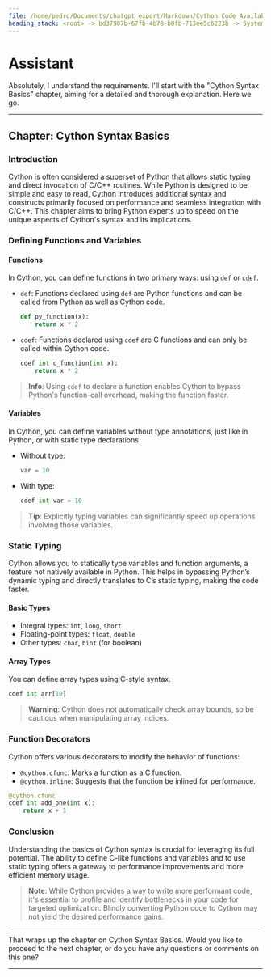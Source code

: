 ```yaml
---
file: /home/pedro/Documents/chatgpt_export/Markdown/Cython Code Availability.md
heading_stack: <root> -> bd37907b-67fb-4b78-b0fb-713ee5c6223b -> System -> 63bfd26c-ef54-45e1-9f04-fd6737297b25 -> System -> aaa2bcf0-05ef-44ed-97ee-fdece4f86d1e -> User -> 35ba7f8e-54c5-40bf-a04a-47391a0a871f -> Assistant -> 2d32b217-45dc-4604-af02-216e0e496a3b -> Tool -> 276f8111-9137-42a5-a7c8-b6a3bb187f72 -> Assistant -> aaa22d0e-0d3d-4e9c-8649-5b23012611cf -> User -> fbeb3ea1-d269-44f8-8fb1-4266b515ef66 -> Assistant -> Comprehensive Guide to Cython for Python Experts -> Introduction -> Setup and Installation -> Cython Syntax Basics -> Cythonizing Python Code -> Interfacing with C/C++ -> Performance Optimization -> Memory Management -> Parallelism -> Error Handling and Debugging -> Advanced Features -> Best Practices -> Case Studies -> Conclusion -> aaa291a0-5a29-4887-892f-3cd0f7d56f8f -> User -> 90ecde42-a64b-4a33-a218-878702e327fd -> Assistant
---
```

# Assistant

Absolutely, I understand the requirements. I'll start with the "Cython Syntax Basics" chapter, aiming for a detailed and thorough explanation. Here we go.

---

## Chapter: Cython Syntax Basics

### Introduction

Cython is often considered a superset of Python that allows static typing and direct invocation of C/C++ routines. While Python is designed to be simple and easy to read, Cython introduces additional syntax and constructs primarily focused on performance and seamless integration with C/C++. This chapter aims to bring Python experts up to speed on the unique aspects of Cython's syntax and its implications.

### Defining Functions and Variables

#### Functions

In Cython, you can define functions in two primary ways: using `def` or `cdef`.

- `def`: Functions declared using `def` are Python functions and can be called from Python as well as Cython code.
  
  ```python
  def py_function(x):
      return x * 2
  ```

- `cdef`: Functions declared using `cdef` are C functions and can only be called within Cython code.
  
  ```python
  cdef int c_function(int x):
      return x * 2
  ```

> **Info**: Using `cdef` to declare a function enables Cython to bypass Python's function-call overhead, making the function faster.

#### Variables

In Cython, you can define variables without type annotations, just like in Python, or with static type declarations.

- Without type: 
  
  ```python
  var = 10
  ```

- With type:

  ```python
  cdef int var = 10
  ```

> **Tip**: Explicitly typing variables can significantly speed up operations involving those variables.

### Static Typing

Cython allows you to statically type variables and function arguments, a feature not natively available in Python. This helps in bypassing Python’s dynamic typing and directly translates to C’s static typing, making the code faster.

#### Basic Types

- Integral types: `int`, `long`, `short`
- Floating-point types: `float`, `double`
- Other types: `char`, `bint` (for boolean)

#### Array Types

You can define array types using C-style syntax.

```python
cdef int arr[10]
```

> **Warning**: Cython does not automatically check array bounds, so be cautious when manipulating array indices.

### Function Decorators

Cython offers various decorators to modify the behavior of functions:

- `@cython.cfunc`: Marks a function as a C function.
- `@cython.inline`: Suggests that the function be inlined for performance.

```python
@cython.cfunc
cdef int add_one(int x):
    return x + 1
```

### Conclusion

Understanding the basics of Cython syntax is crucial for leveraging its full potential. The ability to define C-like functions and variables and to use static typing offers a gateway to performance improvements and more efficient memory usage.

> **Note**: While Cython provides a way to write more performant code, it's essential to profile and identify bottlenecks in your code for targeted optimization. Blindly converting Python code to Cython may not yield the desired performance gains.

---

That wraps up the chapter on Cython Syntax Basics. Would you like to proceed to the next chapter, or do you have any questions or comments on this one?

---
